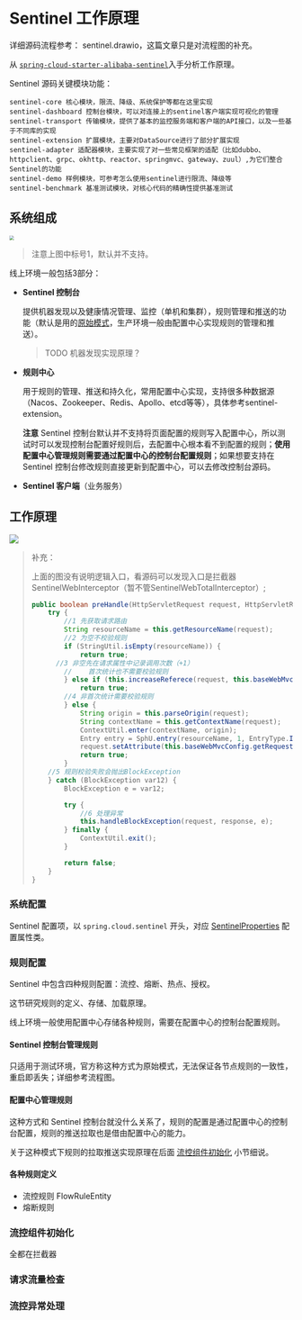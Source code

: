 # Sentinel 工作原理

详细源码流程参考： sentinel.drawio，这篇文章只是对流程图的补充。

从 [`spring-cloud-starter-alibaba-sentinel`](https://mvnrepository.com/artifact/com.alibaba.cloud/spring-cloud-starter-alibaba-sentinel)入手分析工作原理。

Sentinel 源码关键模块功能：

```
sentinel-core 核心模块，限流、降级、系统保护等都在这里实现
sentinel-dashboard 控制台模块，可以对连接上的sentinel客户端实现可视化的管理
sentinel-transport 传输模块，提供了基本的监控服务端和客户端的API接口，以及一些基于不同库的实现
sentinel-extension 扩展模块，主要对DataSource进行了部分扩展实现
sentinel-adapter 适配器模块，主要实现了对一些常见框架的适配（比如dubbo、httpclient、grpc、okhttp、reactor、springmvc、gateway、zuul）,为它们整合Sentinel的功能
sentinel-demo 样例模块，可参考怎么使用sentinel进行限流、降级等
sentinel-benchmark 基准测试模块，对核心代码的精确性提供基准测试
```



## 系统组成

<img src="https://user-images.githubusercontent.com/9434884/53381986-a0b73f00-39ad-11e9-90cf-b49158ae4b6f.png" style="zoom: 50%;" />

> 注意上图中标号1，默认并不支持。

线上环境一般包括3部分：

+ **Sentinel 控制台**

  提供机器发现以及健康情况管理、监控（单机和集群），规则管理和推送的功能（默认是用的[原始模式](https://github.com/alibaba/Sentinel/wiki/%E5%9C%A8%E7%94%9F%E4%BA%A7%E7%8E%AF%E5%A2%83%E4%B8%AD%E4%BD%BF%E7%94%A8-Sentinel#%E5%8E%9F%E5%A7%8B%E6%A8%A1%E5%BC%8F)，生产环境一般由配置中心实现规则的管理和推送）。

  > TODO 机器发现实现原理？

+ **规则中心**

  用于规则的管理、推送和持久化，常用配置中心实现，支持很多种数据源（Nacos、Zookeeper、Redis、Apollo、etcd等等），具体参考sentinel-extension。

  **注意** Sentinel 控制台默认并不支持将页面配置的规则写入配置中心，所以测试时可以发现控制台配置好规则后，去配置中心根本看不到配置的规则；**使用配置中心管理规则需要通过配置中心的控制台配置规则**；如果想要支持在 Sentinel 控制台修改规则直接更新到配置中心，可以去修改控制台源码。

+ **Sentinel 客户端**（业务服务）



## 工作原理

![](https://sentinelguard.io/docs/zh-cn/img/sentinel-slot-chain-architecture.png)

> 补充：
>
> 上面的图没有说明逻辑入口，看源码可以发现入口是拦截器SentinelWebInterceptor（暂不管SentinelWebTotalInterceptor）; 
>
> ```java
> public boolean preHandle(HttpServletRequest request, HttpServletResponse response, Object handler) throws Exception {
>     try {
>         //1 先获取请求路由
>         String resourceName = this.getResourceName(request);
>         //2 为空不校验规则
>         if (StringUtil.isEmpty(resourceName)) {
>             return true;
> 		//3 非空先在请求属性中记录调用次数（+1）
>         //	首次统计也不需要校验规则
>         } else if (this.increaseReferece(request, this.baseWebMvcConfig.getRequestRefName(), 1) != 1) {
>             return true;
>         //4 非首次统计需要校验规则
>         } else {
>             String origin = this.parseOrigin(request);
>             String contextName = this.getContextName(request);
>             ContextUtil.enter(contextName, origin);
>             Entry entry = SphU.entry(resourceName, 1, EntryType.IN);
>             request.setAttribute(this.baseWebMvcConfig.getRequestAttributeName(), entry);
>             return true;
>         }
>     //5 规则校验失败会抛出BlockException
>     } catch (BlockException var12) {
>         BlockException e = var12;
> 
>         try {
>             //6 处理异常
>             this.handleBlockException(request, response, e);
>         } finally {
>             ContextUtil.exit();
>         }
> 
>         return false;
>     }
> }
> ```

### 系统配置

Sentinel 配置项，以 `spring.cloud.sentinel` 开头，对应 [SentinelProperties](https://github.com/alibaba/spring-cloud-alibaba/blob/master/spring-cloud-alibaba-sentinel/src/main/java/com/alibaba/cloud/sentinel/SentinelProperties.java) 配置属性类。

### 规则配置

Sentinel 中包含四种规则配置：流控、熔断、热点、授权。

这节研究规则的定义、存储、加载原理。

线上环境一般使用配置中心存储各种规则，需要在配置中心的控制台配置规则。

#### Sentinel 控制台管理规则

只适用于测试环境，官方称这种方式为原始模式，无法保证各节点规则的一致性，重启即丢失；详细参考流程图。

#### 配置中心管理规则

这种方式和 Sentinel 控制台就没什么关系了，规则的配置是通过配置中心的控制台配置，规则的推送拉取也是借由配置中心的能力。

关于这种模式下规则的拉取推送实现原理在后面 [流控组件初始化](#流控组件初始化) 小节细说。

#### 各种规则定义

+ 流控规则 FlowRuleEntity
+ 熔断规则

### 流控组件初始化

全都在拦截器

### 请求流量检查



### 流控异常处理

